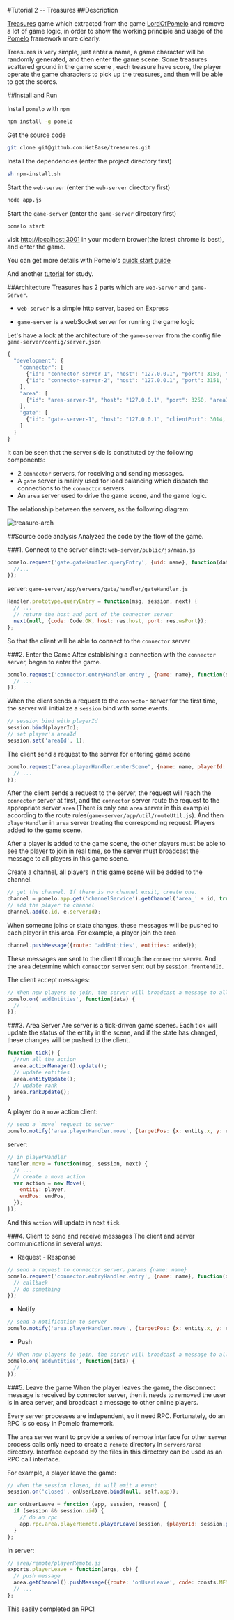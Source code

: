 #Tutorial 2 -- Treasures
##Description

[Treasures](https://github.com/NetEase/treasures) game which extracted from the game [LordOfPomelo](https://github.com/NetEase/lordofpomelo) and remove a lot of game logic, in order to show the working principle and usage of the [Pomelo](https://github.com/NetEase/pomelo) framework more clearly.

Treasures is very simple, just enter a name, a game character will be randomly generated, and then enter the game scene. Some treasures scattered ground in the game scene , each treasure have score, the player operate the game characters to pick up the treasures, and then will be able to get the scores.

##Install and Run

Install `pomelo` with `npm`
```bash
npm install -g pomelo
```
Get the source code
```bash
git clone git@github.com:NetEase/treasures.git
```
Install the dependencies (enter the project directory first)
```bash
sh npm-install.sh
```
Start the `web-server`  (enter the `web-server` directory first)
```bash
node app.js
```
Start the `game-server` (enter the `game-server` directory first)
```bash
pomelo start
```
visit [http://localhost:3001](http://localhost:3001) in your modern brower(the latest chrome is best), and enter the game.

You can get more details with Pomelo's [quick start guide](https://github.com/NetEase/pomelo/wiki/Quick-start-guide)

And another [tutorial](https://github.com/NetEase/pomelo/wiki/Distributed%20Chat) for study.

##Architecture
Treasures  has 2 parts which are `web-Server` and `game-Server`.

* `web-server` is a simple http server, based on Express

* `game-server` is a webSocket server for running the game logic

Let's have a look at the architecture of the `game-server` from the config file `game-server/config/server.json`
```javascript
{
  "development": {
    "connector": [
      {"id": "connector-server-1", "host": "127.0.0.1", "port": 3150, "clientPort": 3010, "frontend": true},
      {"id": "connector-server-2", "host": "127.0.0.1", "port": 3151, "clientPort": 3011, "frontend": true}
    ],
    "area": [
      {"id": "area-server-1", "host": "127.0.0.1", "port": 3250, "areaId": 1}
    ],
    "gate": [
      {"id": "gate-server-1", "host": "127.0.0.1", "clientPort": 3014, "frontend": true}
    ]
  }
}
```

It can be seen that the server side is constituted by the following components:

* 2 `connector` servers, for receiving and sending messages.
* A `gate` server is mainly used for load balancing which dispatch the connections to the `connector` servers.
* An `area` server used to drive the game scene, and the game logic.

The relationship between the servers, as the following diagram:

![treasure-arch](http://pomelo.netease.com/resource/documentImage/treasure-arch.png)

##Source code analysis
Analyzed the code by the flow of the game.

###1. Connect to the server
clinet: `web-server/public/js/main.js`

```javascript
pomelo.request('gate.gateHandler.queryEntry', {uid: name}, function(data) {
  //...
});
```
server: `game-server/app/servers/gate/handler/gateHandler.js`
```javascript
Handler.prototype.queryEntry = function(msg, session, next) {
  // ...
  // return the host and port of the connector server
  next(null, {code: Code.OK, host: res.host, port: res.wsPort});
};
```
So that the client will be able to connect to the `connector` server

###2. Enter the Game
After establishing a connection with the `connector` server, began to enter the game.

```javascript
pomelo.request('connector.entryHandler.entry', {name: name}, function(data) {
  // ...
});
```
When the client sends a request to the `connector` server for the first time, the server will initialize a `session` bind with some events.

```javascript
// session bind with playerId
session.bind(playerId);
// set player's areaId
session.set('areaId', 1);
```

The client send a request to the server for entering game scene
```javascript
pomelo.request("area.playerHandler.enterScene", {name: name, playerId: data.playerId}, function(data) {
  // ...
});
```

After the client sends a request to the server, the request will reach the `connector` server at first, and the `connector` server route the request to the appropriate server `area` (There is only one `area` server in this example) according to the route rules(`game-server/app/util/routeUtil.js`). And then `playerHandler` in `area` server treating the corresponding request. Players added to the game scene.


After a player is added to the game scene, the other players must be able to see the player to join in real time, so the server must broadcast the message to all players in this game scene.

Create a channel, all players in this game scene will be added to the channel.
```javascript
// get the channel. If there is no channel exsit, create one.
channel = pomelo.app.get('channelService').getChannel('area_' + id, true);
// add the player to channel
channel.add(e.id, e.serverId);
```

When someone joins or state changes, these messages will be pushed to each player in this area. 
For example, a player join the area
```javascript
channel.pushMessage({route: 'addEntities', entities: added});
```

These messages are sent to the client through the `connector` server. And the `area` determine which `connector` server sent out by `session.frontendId`.

The client accept messages:
```javascript
// When new players to join, the server will broadcast a message to all players. The client bind through this route, to get the message 
pomelo.on('addEntities', function(data) {
  // ...
});
```

###3. Area Server
Are server is a tick-driven game scenes. Each tick will update the status of the entity in the scene, and if the state has changed, these changes will be pushed to the client.

```javascript
function tick() {
  //run all the action
  area.actionManager().update();
  // update entities
  area.entityUpdate();
  // update rank
  area.rankUpdate();
}
```
A player do a `move` action
client:
```javascript
// send a `move` request to server
pomelo.notify('area.playerHandler.move', {targetPos: {x: entity.x, y: entity.y}, target: targetId});
```
server:
```javascript
// in playerHandler
handler.move = function(msg, session, next) {
  // ...
  // create a move action
  var action = new Move({
    entity: player,
    endPos: endPos,
  });
});
```
And this `action` will update in next `tick`.

###4. Client to send and receive messages
The client and server communications in several ways:

* Request - Response

```javascript
// send a request to connector server，params {name: name}
pomelo.request('connector.entryHandler.entry', {name: name}, function(data) {
  // callback
  // do something
});
```

* Notify

```javascript
// send a notification to server
pomelo.notify('area.playerHandler.move', {targetPos: {x: entity.x, y: entity.y}, target: targetId});
```

* Push

```javascript
// When new players to join, the server will broadcast a message to all players.The client bind through this route, to get the message
pomelo.on('addEntities', function(data) {
  // ...
});
```

###5. Leave the game
When the player leaves the game, the disconnect message is received by connector server, then it needs to removed the user is in area server, and broadcast a message to other online players.

Every server processes are independent, so it need RPC. Fortunately, do an RPC is so easy in Pomelo framework.

The `area` server want to provide a series of remote interface for other server process calls only need to create a `remote` directory in `servers/area` directory. Interface exposed by the files in this directory can be used as an RPC call interface.

For example, a player leave the game:

```javascript
// when the session closed, it will emit a event
session.on('closed', onUserLeave.bind(null, self.app));

var onUserLeave = function (app, session, reason) {
  if (session && session.uid) {
    // do an rpc
    app.rpc.area.playerRemote.playerLeave(session, {playerId: session.get('playerId'), areaId: session.get('areaId')}, null);
  }
};
```
In server: 
```javascript
// area/remote/playerRemote.js
exports.playerLeave = function(args, cb) {
  // push message
  area.getChannel().pushMessage({route: 'onUserLeave', code: consts.MESSAGE.RES, playerId: playerId});
  // ...
};
```
This easily completed an RPC!